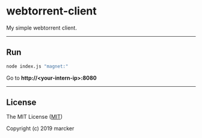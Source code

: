 # webtorrent-client

My simple webtorrent client.

---

## Run

```bash
node index.js "magnet:"
```

Go to **http://\<your-intern-ip\>:8080**

---

## License

The MIT License ([MIT](https://github.com/marcker/webtorrent-client/blob/master/license.md))

Copyright (c) 2019 marcker
